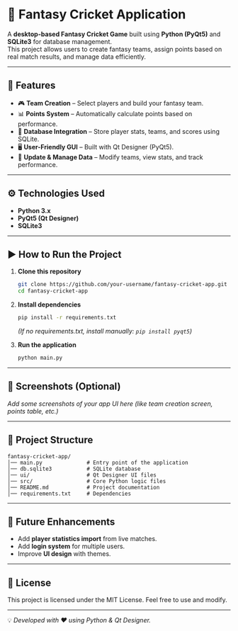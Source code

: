 # 🏏 Fantasy Cricket Application  

A **desktop-based Fantasy Cricket Game** built using **Python (PyQt5)** and **SQLite3** for database management.  
This project allows users to create fantasy teams, assign points based on real match results, and manage data efficiently.  

---

## 🚀 Features  
- 🎮 **Team Creation** – Select players and build your fantasy team.  
- 📊 **Points System** – Automatically calculate points based on performance.  
- 💾 **Database Integration** – Store player stats, teams, and scores using SQLite.  
- 🖥️ **User-Friendly GUI** – Built with Qt Designer (PyQt5).  
- 🔄 **Update & Manage Data** – Modify teams, view stats, and track performance.  

---

## ⚙️ Technologies Used  
- **Python 3.x**  
- **PyQt5 (Qt Designer)**  
- **SQLite3**  

---

## ▶️ How to Run the Project  
1. **Clone this repository**  
   ```bash
   git clone https://github.com/your-username/fantasy-cricket-app.git
   cd fantasy-cricket-app
   ```

2. **Install dependencies**  
   ```bash
   pip install -r requirements.txt
   ```
   *(If no requirements.txt, install manually: `pip install pyqt5`)*  

3. **Run the application**  
   ```bash
   python main.py
   ```

---

## 📸 Screenshots (Optional)  
_Add some screenshots of your app UI here (like team creation screen, points table, etc.)_  

---

## 📂 Project Structure  
```
fantasy-cricket-app/
│── main.py              # Entry point of the application
│── db.sqlite3           # SQLite database
│── ui/                  # Qt Designer UI files
│── src/                 # Core Python logic files
│── README.md            # Project documentation
│── requirements.txt     # Dependencies
```

---

## 🌟 Future Enhancements  
- Add **player statistics import** from live matches.  
- Add **login system** for multiple users.  
- Improve **UI design** with themes.  

---

## 📝 License  
This project is licensed under the MIT License. Feel free to use and modify.  

---

💡 *Developed with ❤️ using Python & Qt Designer.*  
